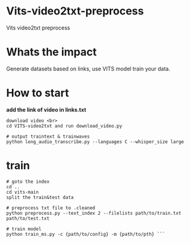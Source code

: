 # Vits-video2txt-preprocess
Vits video2txt preprocess
# Whats the impact
Generate datasets based on links, use VITS model train your data.
# How to start
**add the link of video in links.txt** <br>
```
download video <br>
cd VITS-video2txt and run download_video.py 

# output traintext & trainwaves 
python long_audio_transcribe.py --languages C --whisper_size large   
```

# train
```
# goto the index
cd .. 
cd vits-main 
split the train&test data

# preprocess txt file to .cleaned
python preprocess.py --text_index 2 --filelists path/to/train.txt path/to/test.txt  

# train model
python train_ms.py -c {path/to/config} -m {path/to/pth} ``` 
